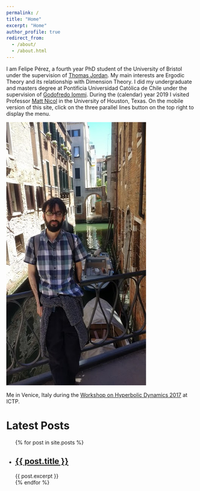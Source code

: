 ```yaml
---
permalink: /
title: "Home"
excerpt: "Home"
author_profile: true
redirect_from:
  - /about/
  - /about.html
---
```


I am Felipe Pérez, a fourth year PhD student of the University of Bristol under the supervision of [Thomas Jordan](https://people.maths.bris.ac.uk/~matmj/). My main interests are Ergodic Theory and its relationship with Dimension Theory. I did my undergraduate and masters degree at Pontificia Universidad Católica de Chile under the supervision of [Godofredo Iommi](http://www.mat.uc.cl/~giommi/). During the (calendar) year 2019 I visited Professor [Matt Nicol](https://www.math.uh.edu/~nicol/) in the University of Houston, Texas. On the mobile version of this site, click on the three parallel lines button on the top right to display the menu.

![venice](/files/venice.jpg)

Me in Venice, Italy during the [Workshop on Hyperbolic Dynamics 2017](http://indico.ictp.it/event/7970) at ICTP.

<h1>Latest Posts</h1>

<ul>
  {% for post in site.posts %}
    <li>
      <h2><a href="{{ post.url }}">{{ post.title }}</a></h2>
      {{ post.excerpt }}
    </li>
  {% endfor %}
</ul>